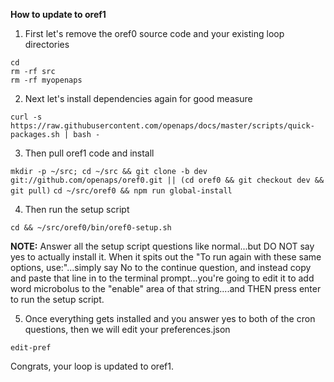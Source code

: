 **How to update to oref1**

1. First let's remove the oref0 source code and your existing loop directories

```
cd
rm -rf src
rm -rf myopenaps
```

2. Next let's install dependencies again for good measure

`curl -s https://raw.githubusercontent.com/openaps/docs/master/scripts/quick-packages.sh | bash -`

3. Then pull oref1 code and install

`mkdir -p ~/src; cd ~/src && git clone -b dev git://github.com/openaps/oref0.git || (cd oref0 && git checkout dev && git pull)`
`cd ~/src/oref0 && npm run global-install`

4. Then run the setup script

`cd && ~/src/oref0/bin/oref0-setup.sh`

**NOTE:**  Answer all the setup script questions like normal...but DO NOT say yes to actually install it.  When it spits out the "To run again with these same options, use:"...simply say No to the continue question, and instead copy and paste that line in to the terminal prompt...you're going to edit it to add word microbolus to the "enable" area of that string....and THEN press enter to run the setup script.

5. Once everything gets installed and you answer yes to both of the cron questions, then we will edit your preferences.json

`edit-pref`

Congrats, your loop is updated to oref1.
